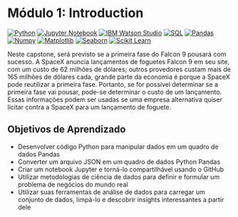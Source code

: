 # Módulo 1: Introduction
[![Python](https://img.shields.io/badge/Python-3776AB?style=for-the-badge&logo=python&logoColor=white)](https://www.python.org/)
[![Jupyter Notebook](https://img.shields.io/badge/Jupyter_Notebook-F37626?style=for-the-badge&logo=jupyter&logoColor=white)](https://jupyter.org/)
[![IBM Watson Studio](https://img.shields.io/badge/IBM_Watson_Studio-24A7E0?style=for-the-badge&logo=ibm&logoColor=white)](https://www.ibm.com/cloud/watson-studio)
[![SQL](https://img.shields.io/badge/SQL-4479A1?style=for-the-badge&logo=sql&logoColor=white)](https://pt.wikipedia.org/wiki/SQL)
[![Pandas](https://img.shields.io/badge/Pandas-150458?style=for-the-badge&logo=pandas&logoColor=white)](https://pandas.pydata.org/)
[![Numpy](https://img.shields.io/badge/NumPy-013243?style=for-the-badge&logo=numpy&logoColor=white)](https://numpy.org/)
[![Matplotlib](https://img.shields.io/badge/Matplotlib-3776AB?style=for-the-badge&logo=matplotlib&logoColor=white)](https://matplotlib.org/)
[![Seaborn](https://img.shields.io/badge/Seaborn-4EAE4E?style=for-the-badge&logo=seaborn&logoColor=white)](https://seaborn.pydata.org/)
[![Scikit Learn](https://img.shields.io/badge/Scikit_Learn-F7931E?style=for-the-badge&logo=scikit-learn&logoColor=white)](https://scikit-learn.org/)


Neste capstone, será previsto se a primeira fase do Falcon 9 pousará com sucesso. A SpaceX anuncia lançamentos de foguetes Falcon 9 em seu site, com um custo de 62 milhões de dólares; outros provedores custam mais de 165 milhões de dólares cada, grande parte da economia é porque a SpaceX pode reutilizar a primeira fase. Portanto, se for possível determinar se a primeira fase vai pousar, pode-se determinar o custo de um lançamento. Essas informações podem ser usadas se uma empresa alternativa quiser licitar contra a SpaceX para um lançamento de foguete.

## Objetivos de Aprendizado

- Desenvolver código Python para manipular dados em um quadro de dados Pandas
- Converter um arquivo JSON em um quadro de dados Python Pandas
- Criar um notebook Jupyter e torná-lo compartilhável usando o GitHub
- Utilizar metodologias de ciência de dados para definir e formular um problema de negócios do mundo real
- Utilizar suas ferramentas de análise de dados para carregar um conjunto de dados, limpá-lo e descobrir insights interessantes a partir dele

